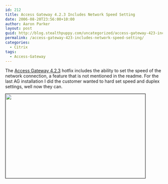 ```yaml
---
id: 212
title: Access Gateway 4.2.3 Includes Network Speed Setting
date: 2006-08-20T23:56:00+10:00
author: Aaron Parker
layout: post
guid: http://blog.stealthpuppy.com/uncategorized/access-gateway-423-includes-network-speed-setting
permalink: /access-gateway-423-includes-network-speed-setting/
categories:
  - Citrix
tags:
  - Access-Gateway
---
```

The [Access Gateway 4.2.3](http://support.citrix.com/article/CTX108902) hotfix includes the ability to set the speed of the network connection, a feature that is not mentioned in the readme. For the last AG installation I did the customer wanted to hard set speed and duplex settings, well now they can.

<img border="1" width="447" src="{{site.baseurl}}.com/media/2006/08/1000.14.26.AccessGateway.png" height="269" style="width: 447px; height: 269px" />